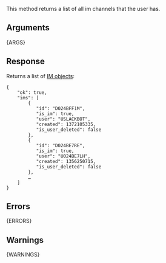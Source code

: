 
This method returns a list of all im channels that the user has.


## Arguments

{ARGS}


## Response

Returns a list of [IM objects](/types/im):

    {
        "ok": true,
        "ims": [
            {
               "id": "D024BFF1M",
               "is_im": true,
               "user": "USLACKBOT",
               "created": 1372105335,
               "is_user_deleted": false
            },
            {
               "id": "D024BE7RE",
               "is_im": true,
               "user": "U024BE7LH",
               "created": 1356250715,
               "is_user_deleted": false
            },
            …
        ]
    }


## Errors

{ERRORS}

## Warnings

{WARNINGS}
